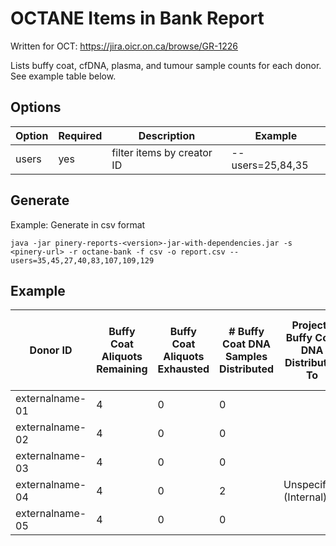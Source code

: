 # OCTANE Items in Bank Report

Written for OCT: https://jira.oicr.on.ca/browse/GR-1226

Lists buffy coat, cfDNA, plasma, and tumour sample counts for each donor. See example table below.

## Options

| Option | Required | Description | Example |
|--------|----------|-------------|---------|
| users  | yes      | filter items by creator ID | --users=25,84,35 |

## Generate

Example: Generate in csv format

```
java -jar pinery-reports-<version>-jar-with-dependencies.jar -s <pinery-url> -r octane-bank -f csv -o report.csv --users=35,45,27,40,83,107,109,129
```

## Example

| Donor ID | Buffy Coat Aliquots Remaining | Buffy Coat Aliquots Exhausted | # Buffy Coat DNA Samples Distributed | Projects Buffy Coat DNA Distributed To | Buffy Coat DNA Remaining (ng) | Buffy Coat DNA Samples Exhausted | cfDNA Plasma Aliquots Remaining | cfDNA Plasma Aliquots Exhausted | # cfDNA Samples Distributed | Projects cfDNA Samples Distributed To | cfDNA Remaining (ng) | cfDNA Exhausted | Plasma Aliquots Remaining | Plasma Aliquots Exhausted | # Plasma DNA Samples Distributed | Projects Plasma DNA Samples Distributed To | Plasma DNA Remaining (ng) | Plasma DNA Exhausted | Tumour Tissue Remaining (# slides) | Tumour Tissue Exhausted (# slides) | # Tumour DNA Samples Distributed | Projects Tumour DNA Distributed To | Tumour DNA Remaining (ng) | Tumour DNA Exhausted | # Tumour RNA Samples Distributed | Projects Tumour RNA Distributed To | Tumour RNA Remaining (ng) | Tumour RNA Exhausted |
|--|--|--|--|--|--|--|--|--|--|--|--|--|--|--|--|--|--|--|--|--|--|--|--|--|--|--|--|--|
| externalname-01 | 4 | 0 | 0 |  | 0 | 0 | 4 | 0 | 0 |  | 0 | 0 | 4 | 0 | 0 |  | 0 | 0 | 0 | 0 | 0 |  | 0 | 0 | 0 |  | 0 | 0 |
| externalname-02 | 4 | 0 | 0 |  | 5331.34 | 0 | 4 | 0 | 0 |  | 0 | 0 | 4 | 0 | 0 |  | 0 | 0 | 0 | 0 | 0 |  | 0 | 0 | 0 |  | 0 | 0 |
| externalname-03 | 4 | 0 | 0 |  | 7213.44 | 0 | 4 | 0 | 0 |  | 0 | 0 | 4 | 0 | 0 |  | 0 | 0 | 0 | 0 | 0 |  | 0 | 0 | 0 |  | 0 | 0 |
| externalname-04 | 4 | 0 | 2 | Unspecified (Internal) | 0 | 1 | 4 | 0 | 0 |  | 0 | 0 | 4 | 0 | 0 |  | 0 | 0 | 14 | 0 | 2 | Unspecified (Internal) | 0 | 1 | 2 | Unspecified (Internal) | 0 | 1 |
| externalname-05 | 4 | 0 | 0 |  | 0 | 0 | 4 | 0 | 0 |  | 0 | 0 | 4 | 0 | 0 |  | 0 | 0 | 1 | 15 | 1 | Unspecified (Internal) | 0 | 1 | 1 | Unspecified (Internal) | 0 | 1 |
